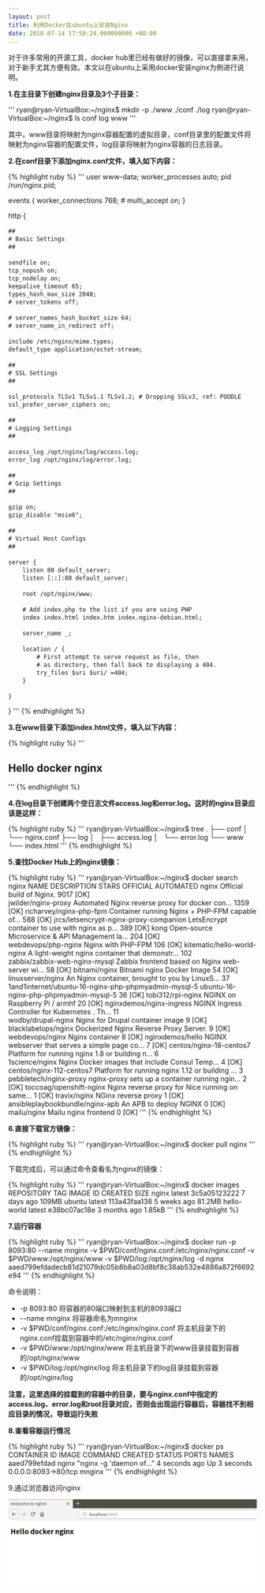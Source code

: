 ```yaml
---
layout: post
title: 利用Docker在ubuntu上安装Nginx
date: 2018-07-14 17:50:24.000000000 +08:00
---
```


对于许多常用的开源工具，docker hub里已经有做好的镜像，可以直接拿来用，对于新手尤其方便有效。本文以在ubuntu上采用docker安装nginx为例进行说明。

**1.在主目录下创建nginx目录及3个子目录：**

'''
ryan@ryan-VirtualBox:~/nginx$ mkdir -p ./www ./conf ./log
ryan@ryan-VirtualBox:~/nginx$ ls
conf  log  www
'''

其中，www目录将映射为nginx容器配置的虚拟目录，conf目录里的配置文件将映射为nginx容器的配置文件，log目录将映射为nginx容器的日志目录。

**2.在conf目录下添加nginx.conf文件，填入如下内容：**

{% highlight ruby %}
'''
user www-data;
worker_processes auto;
pid /run/nginx.pid;

events {
    worker_connections 768;
    # multi_accept on;
}

http {

    ##
    # Basic Settings
    ##

    sendfile on;
    tcp_nopush on;
    tcp_nodelay on;
    keepalive_timeout 65;
    types_hash_max_size 2048;
    # server_tokens off;

    # server_names_hash_bucket_size 64;
    # server_name_in_redirect off;

    include /etc/nginx/mime.types;
    default_type application/octet-stream;

    ##
    # SSL Settings
    ##

    ssl_protocols TLSv1 TLSv1.1 TLSv1.2; # Dropping SSLv3, ref: POODLE
    ssl_prefer_server_ciphers on;

    ##
    # Logging Settings
    ##

    access_log /opt/nginx/log/access.log;
    error_log /opt/nginx/log/error.log;

    ##
    # Gzip Settings
    ##

    gzip on;
    gzip_disable "msie6";

    ##
    # Virtual Host Configs
    ##

    server {
        listen 80 default_server;
        listen [::]:80 default_server;

        root /opt/nginx/www;

        # Add index.php to the list if you are using PHP
        index index.html index.htm index.nginx-debian.html;

        server_name _;

        location / {
            # First attempt to serve request as file, then
            # as directory, then fall back to displaying a 404.
            try_files $uri $uri/ =404;
        }

    }
}
'''
{% endhighlight %}

**3.在www目录下添加index.html文件，填入以下内容：**

{% highlight ruby %}
'''
<!DOCTYPE html>
<html>
<head>
<title>Welcome to nginx!</title>
</head>
<body>
<h2>Hello docker nginx</h1>
</body>
</html>
'''
{% endhighlight %}

**4.在log目录下创建两个空日志文件access.log和error.log。这时的nginx目录应该是这样：**

{% highlight ruby %}
'''
ryan@ryan-VirtualBox:~/nginx$ tree
.
├── conf
│   └── nginx.conf
├── log
│   ├── access.log
│   └── error.log
└── www
    └── index.html
'''
{% endhighlight %}

**5.查找Docker Hub上的nginx镜像：**

{% highlight ruby %}
'''
ryan@ryan-VirtualBox:~/nginx$ docker search nginx
NAME                                                   DESCRIPTION                                     STARS               OFFICIAL            AUTOMATED
nginx                                                  Official build of Nginx.                        9017                [OK]                
jwilder/nginx-proxy                                    Automated Nginx reverse proxy for docker con…   1359                                    [OK]
richarvey/nginx-php-fpm                                Container running Nginx + PHP-FPM capable of…   588                                     [OK]
jrcs/letsencrypt-nginx-proxy-companion                 LetsEncrypt container to use with nginx as p…   389                                     [OK]
kong                                                   Open-source Microservice & API Management la…   204                 [OK]                
webdevops/php-nginx                                    Nginx with PHP-FPM                              106                                     [OK]
kitematic/hello-world-nginx                            A light-weight nginx container that demonstr…   102                                     
zabbix/zabbix-web-nginx-mysql                          Zabbix frontend based on Nginx web-server wi…   58                                      [OK]
bitnami/nginx                                          Bitnami nginx Docker Image                      54                                      [OK]
linuxserver/nginx                                      An Nginx container, brought to you by LinuxS…   37                                      
1and1internet/ubuntu-16-nginx-php-phpmyadmin-mysql-5   ubuntu-16-nginx-php-phpmyadmin-mysql-5          36                                      [OK]
tobi312/rpi-nginx                                      NGINX on Raspberry Pi / armhf                   20                                      [OK]
nginxdemos/nginx-ingress                               NGINX Ingress Controller for Kubernetes . Th…   11                                      
wodby/drupal-nginx                                     Nginx for Drupal container image                9                                       [OK]
blacklabelops/nginx                                    Dockerized Nginx Reverse Proxy Server.          9                                       [OK]
webdevops/nginx                                        Nginx container                                 8                                       [OK]
nginxdemos/hello                                       NGINX webserver that serves a simple page co…   7                                       [OK]
centos/nginx-18-centos7                                Platform for running nginx 1.8 or building n…   6                                       
1science/nginx                                         Nginx Docker images that include Consul Temp…   4                                       [OK]
centos/nginx-112-centos7                               Platform for running nginx 1.12 or building …   3                                       
pebbletech/nginx-proxy                                 nginx-proxy sets up a container running ngin…   2                                       [OK]
toccoag/openshift-nginx                                Nginx reverse proxy for Nice running on same…   1                                       [OK]
travix/nginx                                           NGinx reverse proxy                             1                                       [OK]
ansibleplaybookbundle/nginx-apb                        An APB to deploy NGINX                          0                                       [OK]
mailu/nginx                                            Mailu nginx frontend                            0                                       [OK]
'''
{% endhighlight %}

**6.直接下载官方镜像：**

{% highlight ruby %}
'''
ryan@ryan-VirtualBox:~/nginx$ docker pull nginx
'''
{% endhighlight %}

下载完成后，可以通过命令查看名为nginx的镜像：

{% highlight ruby %}
'''
ryan@ryan-VirtualBox:~/nginx$ docker images 
REPOSITORY          TAG                 IMAGE ID            CREATED             SIZE
nginx               latest              3c5a05123222        7 days ago          109MB
ubuntu              latest              113a43faa138        5 weeks ago         81.2MB
hello-world         latest              e38bc07ac18e        3 months ago        1.85kB
'''
{% endhighlight %}

**7.运行容器**

{% highlight ruby %}
'''
ryan@ryan-VirtualBox:~/nginx$ docker run -p 8093:80 --name mnginx  -v $PWD/conf/nginx.conf:/etc/nginx/nginx.conf -v $PWD/www:/opt/nginx/www -v $PWD/log:/opt/nginx/log  -d nginx
aaed799efdadecb81d21079dc05b8b8a03d8bf8c38ab532e4886a872f6692e94
'''
{% endhighlight %}

命令说明：

- -p 8093:80  将容器的80端口映射到主机的8093端口
- --name mnginx  将容器命名为mnginx
- -v $PWD/conf/nginx.conf:/etc/nginx/nginx.conf  将主机目录下的nginx.conf挂载到容器中的/etc/nginx/nginx.conf
- -v $PWD/www:/opt/nginx/www  将主机目录下的www目录挂载到容器的/opt/nginx/www
- -v $PWD/log:/opt/nginx/log  将主机目录下的log目录挂载到容器的/opt/nginx/log

**注意，这里选择的挂载到的容器中的目录，要与nginx.conf中指定的access.log、error.log和root目录对应，否则会出现运行容器后，容器找不到相应目录的情况，导致运行失败**

**8.查看容器运行情况**

{% highlight ruby %}
'''
ryan@ryan-VirtualBox:~/nginx$ docker ps
CONTAINER ID        IMAGE               COMMAND                  CREATED             STATUS              PORTS                  NAMES
aaed799efdad        nginx               "nginx -g 'daemon of…"   4 seconds ago       Up 3 seconds        0.0.0.0:8093->80/tcp   mnginx
'''
{% endhighlight %}

9.通过浏览器访问nginx

![Alt text](https://github.com/GitCatRyan/gitcatryan.github.io/raw/master/assets/images/nginx.png)
